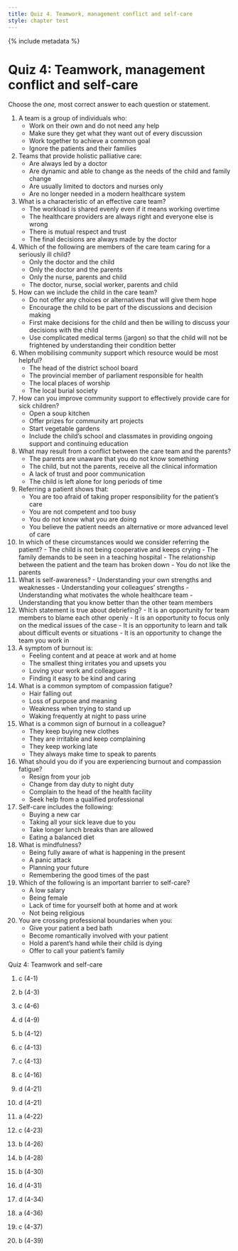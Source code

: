 ```yaml
---
title: Quiz 4. Teamwork, management conflict and self-care
style: chapter test
---
```


{% include metadata %}

# Quiz 4: Teamwork, management conflict and self-care

Choose the *one,* most correct answer to each question or statement.

1.  A team is a group of individuals who:
    -  Work on their own and do not need any help
    -  Make sure they get what they want out of every discussion
    -  Work together to achieve a common goal
    -  Ignore the patients and their families
2.  Teams that provide holistic palliative care:
    -  Are always led by a doctor   
    -  Are dynamic and able to change as the needs of the child and family change  
    -  Are usually limited to doctors and nurses only
    -  Are no longer needed in a modern healthcare system
3.  What is a characteristic of an effective care team?
    -  The workload is shared evenly even if it means working overtime
    -  The healthcare providers are always right and everyone else is wrong
    -  There is mutual respect and trust
    -  The final decisions are always made by the doctor
4.  Which of the following are members of the care team caring for a seriously ill child?
    -  Only the doctor and the child
    -  Only the doctor and the parents
    -  Only the nurse, parents and child
    -  The doctor, nurse, social worker, parents and child
5.  How can we include the child in the care team?
    -  Do not offer any choices or alternatives that will give them hope
    -  Encourage the child to be part of the discussions and decision making
    -  First make decisions for the child and then be willing to discuss your decisions with the child
    -  Use complicated medical terms (jargon) so that the child will not be frightened by understanding their condition better
6.  When mobilising community support which resource would be most helpful?
    -  The head of the district school board
    -  The provincial member of parliament responsible for health
    -  The local places of worship
    -  The local burial society
7.  How can you improve community support to effectively provide care for sick children?
    -  Open a soup kitchen
    -  Offer prizes for community art projects
    -  Start vegetable gardens
    -  Include the child’s school and classmates in providing ongoing support and continuing education
8.  What may result from a conflict between the care team and the parents?
    -  The parents are unaware that you do not know something
    -  The child, but not the parents, receive all the clinical information
    -  A lack of trust and poor communication
    -  The child is left alone for long periods of time
9.  Referring a patient shows that:
    -  You are too afraid of taking proper responsibility for the patient’s care
    -  You are not competent and too busy
    -  You do not know what you are doing
    -  You believe the patient needs an alternative or more advanced level of care
10.  In which of these circumstances would we consider referring the patient?
    -  The child is not being cooperative and keeps crying
    -  The family demands to be seen in a teaching hospital
    -  The relationship between the patient and the team has broken down
    -  You do not like the parents
11.  What is self-awareness?
    -  Understanding your own strengths and weaknesses
    -  Understanding your colleagues’ strengths
    -  Understanding what motivates the whole healthcare team
    -  Understanding that you know better than the other team members
12.  Which statement is true about debriefing?
    -  It is an opportunity for team members to blame each other openly
    -  It is an opportunity to focus only on the medical issues of the case
    -  It is an opportunity to learn and talk about difficult events or situations
    -  It is an opportunity to change the team you work in
13. A symptom of burnout is:
    -  Feeling content and at peace at work and at home
    -  The smallest thing irritates you and upsets you
    -  Loving your work and colleagues
    -  Finding it easy to be kind and caring
14. What is a common symptom of compassion fatigue?
    -  Hair falling out
    -  Loss of purpose and meaning
    -  Weakness when trying to stand up
    -  Waking frequently at night to pass urine
15. What is a common sign of burnout in a colleague?
    -  They keep buying new clothes
    -  They are irritable and keep complaining
    -  They keep working late
    -  They always make time to speak to parents
16. What should you do if you are experiencing burnout and compassion fatigue?
    -  Resign from your job
    -  Change from day duty to night duty
    -  Complain to the head of the health facility
    -  Seek help from a qualified professional
17. Self-care includes the following:
    -  Buying a new car
    -  Taking all your sick leave due to you
    -  Take longer lunch breaks than are allowed
    -  Eating a balanced diet
18. What is mindfulness?
    -  Being fully aware of what is happening in the present
    -  A panic attack
    -  Planning your future
    -  Remembering the good times of the past
19. Which of the following is an important barrier to self-care?
    -  A low salary
    -  Being female
    -  Lack of time for yourself both at home and at work
    -  Not being religious
20. You are crossing professional boundaries when you:
    -  Give your patient a bed bath
    -  Become romantically involved with your patient
    -  Hold a parent’s hand while their child is dying
    -  Offer to call your patient’s family

Quiz 4: Teamwork and self-care

1.  c (4-1)

2.  b (4-3)

3.  c (4-6)

4.  d (4-9)

5.  b (4-12)

6.  c (4-13)

7.  c (4-13)

8.  c (4-16)

9.  d (4-21)

10. d (4-21)

11. a (4-22)

12. c (4-23)

13. b (4-26)

14. b (4-28)

15. b (4-30)

16. d (4-31)

17. d (4-34)

18. a (4-36)

19. c (4-37)

20. b (4-39)
